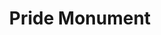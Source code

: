 ---
pid: MX161
title: Pride Monument
location_transcription: 12th and Locust
zipcode: '14151'
outside_phl: 'Tonawanda NY '
neighborhood: 
age: '17'
age_range: 13-19
instagram: 
image_file_name: MX_161.jpg
proposal_transcription: Pride
topic: LGBTQ+,Uplifting
topic_summary: 0, 0
type: Other No Form
keywords_other: pride
credit: Charles W. Pryor
image_labels: 
twitter: 
facebook: 
permalink: "/monuments/mx161/"
layout: item-page
---